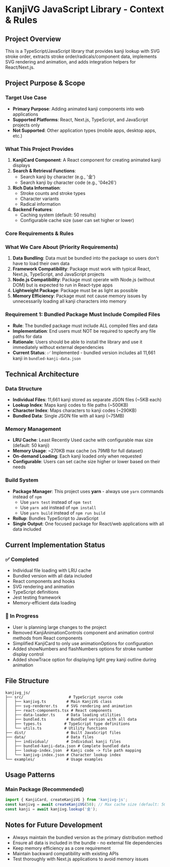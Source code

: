 # KanjiVG JavaScript Library - Context & Rules

## Project Overview
This is a TypeScript/JavaScript library that provides kanji lookup with SVG stroke order, extracts stroke order/radicals/component data, implements SVG rendering and animation, and adds integration helpers for React/Next.js.

## Project Purpose & Scope

### Target Use Case
- **Primary Purpose**: Adding animated kanji components into web applications
- **Supported Platforms**: React, Next.js, TypeScript, and JavaScript projects only
- **Not Supported**: Other application types (mobile apps, desktop apps, etc.)

### What This Project Provides
1. **KanjiCard Component**: A React component for creating animated kanji displays
2. **Search & Retrieval Functions**: 
   - Search kanji by character (e.g., '金')
   - Search kanji by character code (e.g., '04e26')
3. **Rich Data Information**:
   - Stroke counts and stroke types
   - Character variants
   - Radical information
4. **Backend Features**:
   - Caching system (default: 50 results)
   - Configurable cache size (user can set higher or lower)

### Core Requirements & Rules

### What We Care About (Priority Requirements)
1. **Data Bundling**: Data must be bundled into the package so users don't have to load their own data
2. **Framework Compatibility**: Package must work with typical React, Next.js, TypeScript, and JavaScript projects
3. **Node.js Compatibility**: Package must operate with Node.js (without DOM) but is expected to run in React-type apps
4. **Lightweight Package**: Package must be as light as possible
5. **Memory Efficiency**: Package must not cause memory issues by unnecessarily loading all kanji characters into memory

### Requirement 1: Bundled Package Must Include Compiled Files
- **Rule**: The bundled package must include ALL compiled files and data
- **Implementation**: End users must NOT be required to specify any file paths for data
- **Rationale**: Users should be able to install the library and use it immediately without external dependencies
- **Current Status**: ✅ Implemented - bundled version includes all 11,661 kanji in `bundled-kanji-data.json`

## Technical Architecture

### Data Structure
- **Individual Files**: 11,661 kanji stored as separate JSON files (~5KB each)
- **Lookup Index**: Maps kanji codes to file paths (~500KB)
- **Character Index**: Maps characters to kanji codes (~290KB)
- **Bundled Data**: Single JSON file with all kanji (~75MB)

### Memory Management
- **LRU Cache**: Least Recently Used cache with configurable max size (default: 50 kanji)
- **Memory Usage**: ~270KB max cache (vs 79MB for full dataset)
- **On-demand Loading**: Each kanji loaded only when requested
- **Configurable**: Users can set cache size higher or lower based on their needs

### Build System
- **Package Manager**: This project uses **yarn** - always use `yarn` commands instead of `npm`
  - Use `yarn test` instead of `npm test`
  - Use `yarn add` instead of `npm install`
  - Use `yarn build` instead of `npm run build`
- **Rollup**: Bundles TypeScript to JavaScript
- **Single Output**: One focused package for React/web applications with all data included

## Current Implementation Status

### ✅ Completed
- Individual file loading with LRU cache
- Bundled version with all data included
- React components and hooks
- SVG rendering and animation
- TypeScript definitions
- Jest testing framework
- Memory-efficient data loading

### 🔄 In Progress
- User is planning large changes to the project
- Removed KanjiAnimationControls component and animation control methods from React components
- Simplified KanjiCard to only use animationOptions for configuration
- Added showNumbers and flashNumbers options for stroke number display control
- Added showTrace option for displaying light grey kanji outline during animation

## File Structure
```
kanjivg_js/
├── src/                    # TypeScript source code
│   ├── kanjivg.ts         # Main KanjiVG class
│   ├── svg-renderer.ts    # SVG rendering and animation
│   ├── react-components.tsx # React components
│   ├── data-loader.ts     # Data loading utilities
│   ├── bundled.ts         # Bundled version with all data
│   ├── types.ts          # TypeScript type definitions
│   └── utils.ts          # Utility functions
├── dist/                  # Built JavaScript files
├── data/                  # Data files
│   ├── individual/        # Individual kanji files
│   ├── bundled-kanji-data.json # Complete bundled data
│   ├── lookup-index.json  # Kanji code -> file path mapping
│   └── kanjivg-index.json # Character lookup index
└── examples/              # Usage examples
```

## Usage Patterns

### Main Package (Recommended)
```typescript
import { KanjiCard, createKanjiVG } from 'kanjivg-js';
const kanjivg = await createKanjiVG(50); // Max cache size (default: 50)
const kanji = await kanjivg.lookup('金');
```

## Notes for Future Development
- Always maintain the bundled version as the primary distribution method
- Ensure all data is included in the bundle - no external file dependencies
- Keep memory efficiency as a core requirement
- Maintain backward compatibility with existing APIs
- Test thoroughly with Next.js applications to avoid memory issues
